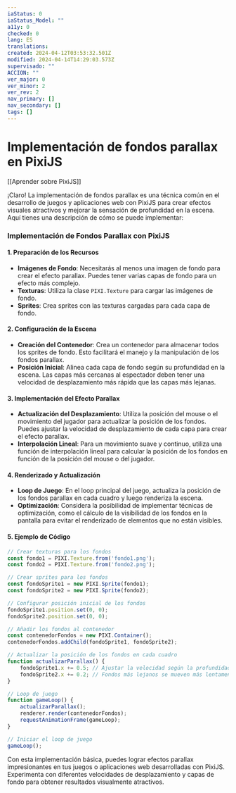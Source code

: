 ```yaml
---
iaStatus: 0
iaStatus_Model: ""
a11y: 0
checked: 0
lang: ES
translations: 
created: 2024-04-12T03:53:32.501Z
modified: 2024-04-14T14:29:03.573Z
supervisado: ""
ACCION: ""
ver_major: 0
ver_minor: 2
ver_rev: 2
nav_primary: []
nav_secondary: []
tags: []
---
```

# Implementación de fondos parallax en PixiJS

[[Aprender sobre PixiJS]]

¡Claro! La implementación de fondos parallax es una técnica común en el desarrollo de juegos y aplicaciones web con PixiJS para crear efectos visuales atractivos y mejorar la sensación de profundidad en la escena. Aquí tienes una descripción de cómo se puede implementar:

### Implementación de Fondos Parallax con PixiJS

#### 1. Preparación de los Recursos
- **Imágenes de Fondo**: Necesitarás al menos una imagen de fondo para crear el efecto parallax. Puedes tener varias capas de fondo para un efecto más complejo.
- **Texturas**: Utiliza la clase `PIXI.Texture` para cargar las imágenes de fondo.
- **Sprites**: Crea sprites con las texturas cargadas para cada capa de fondo.

#### 2. Configuración de la Escena
- **Creación del Contenedor**: Crea un contenedor para almacenar todos los sprites de fondo. Esto facilitará el manejo y la manipulación de los fondos parallax.
- **Posición Inicial**: Alinea cada capa de fondo según su profundidad en la escena. Las capas más cercanas al espectador deben tener una velocidad de desplazamiento más rápida que las capas más lejanas.

#### 3. Implementación del Efecto Parallax
- **Actualización del Desplazamiento**: Utiliza la posición del mouse o el movimiento del jugador para actualizar la posición de los fondos. Puedes ajustar la velocidad de desplazamiento de cada capa para crear el efecto parallax.
- **Interpolación Lineal**: Para un movimiento suave y continuo, utiliza una función de interpolación lineal para calcular la posición de los fondos en función de la posición del mouse o del jugador.

#### 4. Renderizado y Actualización
- **Loop de Juego**: En el loop principal del juego, actualiza la posición de los fondos parallax en cada cuadro y luego renderiza la escena.
- **Optimización**: Considera la posibilidad de implementar técnicas de optimización, como el cálculo de la visibilidad de los fondos en la pantalla para evitar el renderizado de elementos que no están visibles.

#### 5. Ejemplo de Código

```javascript
// Crear texturas para los fondos
const fondo1 = PIXI.Texture.from('fondo1.png');
const fondo2 = PIXI.Texture.from('fondo2.png');

// Crear sprites para los fondos
const fondoSprite1 = new PIXI.Sprite(fondo1);
const fondoSprite2 = new PIXI.Sprite(fondo2);

// Configurar posición inicial de los fondos
fondoSprite1.position.set(0, 0);
fondoSprite2.position.set(0, 0);

// Añadir los fondos al contenedor
const contenedorFondos = new PIXI.Container();
contenedorFondos.addChild(fondoSprite1, fondoSprite2);

// Actualizar la posición de los fondos en cada cuadro
function actualizarParallax() {
    fondoSprite1.x += 0.5; // Ajustar la velocidad según la profundidad
    fondoSprite2.x += 0.2; // Fondos más lejanos se mueven más lentamente
}

// Loop de juego
function gameLoop() {
    actualizarParallax();
    renderer.render(contenedorFondos);
    requestAnimationFrame(gameLoop);
}

// Iniciar el loop de juego
gameLoop();
```

Con esta implementación básica, puedes lograr efectos parallax impresionantes en tus juegos o aplicaciones web desarrolladas con PixiJS. Experimenta con diferentes velocidades de desplazamiento y capas de fondo para obtener resultados visualmente atractivos.